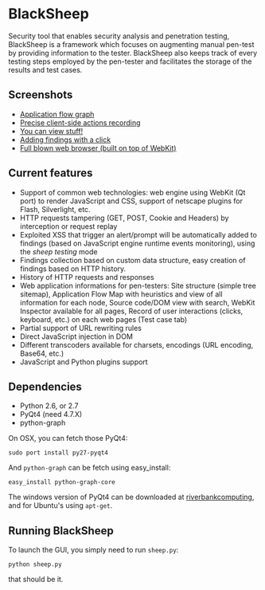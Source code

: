 # BlackSheep

Security tool that enables security analysis and penetration testing, BlackSheep is a framework which focuses on augmenting manual pen-test by providing information to the tester. BlackSheep also keeps track of every testing steps employed by the pen-tester and facilitates the storage of the results and test cases. 

## Screenshots

- [Application flow graph](https://github.com/neuroo/blacksheep/raw/master/screenshot/app_flow_graph.png)
- [Precise client-side actions recording](https://github.com/neuroo/blacksheep/raw/master/screenshot/client_side_selectors.png)
- [You can view stuff!](https://github.com/neuroo/blacksheep/raw/master/screenshot/content_viewer.png)
- [Adding findings with a click](https://github.com/neuroo/blacksheep/raw/master/screenshot/findings_management.png)
- [Full blown web browser (built on top of WebKit)](https://github.com/neuroo/blacksheep/raw/master/screenshot/web_browser.png)

## Current features

- Support of common web technologies: web engine using WebKit (Qt port) to render JavaScript and CSS, support of netscape plugins for Flash, Silverlight, etc.
- HTTP requests tampering (GET, POST, Cookie and Headers) by interception or request replay
- Exploited XSS that trigger an alert/prompt will be automatically added to findings (based on JavaScript engine runtime events monitoring), using the _sheep testing_ mode
- Findings collection based on custom data structure, easy creation of findings based on HTTP history.
- History of HTTP requests and responses
- Web application informations for pen-testers: Site structure (simple tree sitemap), Application Flow Map with heuristics and view of all information for each node, Source code/DOM view with search, WebKit Inspector available for all pages, Record of user interactions (clicks, keyboard, etc.) on each web pages (Test case tab)
- Partial support of URL rewriting rules
- Direct JavaScript injection in DOM
- Different transcoders available for charsets, encodings (URL encoding, Base64, etc.)
- JavaScript and Python plugins support

## Dependencies

- Python 2.6, or 2.7
- PyQt4 (need 4.7.X)
- python-graph

On OSX, you can fetch those PyQt4:

	sudo port install py27-pyqt4

And `python-graph` can be fetch using easy_install:
	
	easy_install python-graph-core

The windows version of PyQt4 can be downloaded at [riverbankcomputing](http://www.riverbankcomputing.co.uk/software/pyqt/download), and for Ubuntu's using `apt-get`.

## Running BlackSheep

To launch the GUI, you simply need to run `sheep.py`:

	python sheep.py

that should be it.